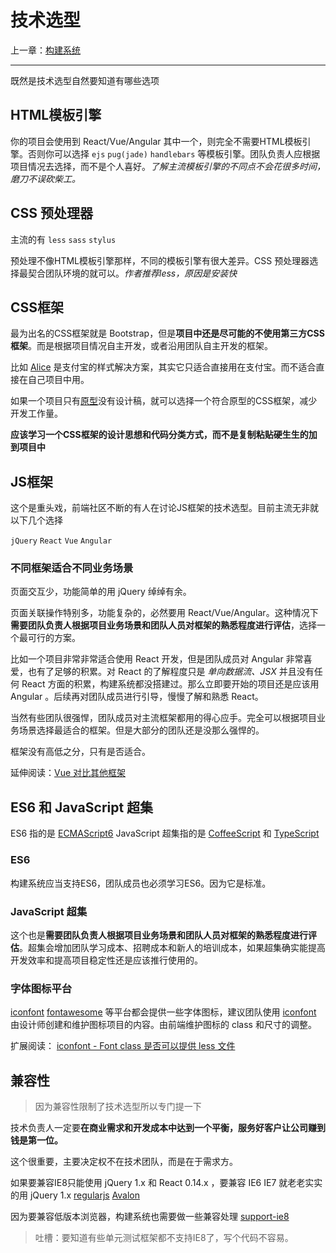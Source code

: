 # 技术选型

上一章：[构建系统](./build.md)

---

既然是技术选型自然要知道有哪些选项

## HTML模板引擎

你的项目会使用到 React/Vue/Angular 其中一个，则完全不需要HTML模板引擎。否则你可以选择 `ejs` `pug(jade)` `handlebars` 等模板引擎。团队负责人应根据项目情况去选择，而不是个人喜好。*了解主流模板引擎的不同点不会花很多时间，磨刀不误砍柴工。*


## CSS 预处理器

主流的有 `less` `sass` `stylus`

预处理不像HTML模板引擎那样，不同的模板引擎有很大差异。CSS 预处理器选择最契合团队环境的就可以。*作者推荐less，原因是安装快*

## CSS框架

最为出名的CSS框架就是 Bootstrap，但是**项目中还是尽可能的不使用第三方CSS框架**。而是根据项目情况自主开发，或者沿用团队自主开发的框架。

比如 [Alice](http://aliceui.github.io/) 是支付宝的样式解决方案，其实它只适合直接用在支付宝。而不适合直接在自己项目中用。

如果一个项目只有[原型](http://www.woshipm.com/pd/144880.html)没有设计稿，就可以选择一个符合原型的CSS框架，减少开发工作量。

**应该学习一个CSS框架的设计思想和代码分类方式，而不是复制粘贴硬生生的加到项目中**

## JS框架

这个是重头戏，前端社区不断的有人在讨论JS框架的技术选型。目前主流无非就以下几个选择

`jQuery` `React` `Vue` `Angular`

### 不同框架适合不同业务场景

页面交互少，功能简单的用 jQuery 绰绰有余。

页面关联操作特别多，功能复杂的，必然要用 React/Vue/Angular。这种情况下**需要团队负责人根据项目业务场景和团队人员对框架的熟悉程度进行评估**，选择一个最可行的方案。

比如一个项目非常非常适合使用 React 开发，但是团队成员对 Angular 非常喜爱，也有了足够的积累。对 React 的了解程度只是 *单向数据流、JSX* 并且没有任何 React 方面的积累，构建系统都没搭建过。那么立即要开始的项目还是应该用 Angular 。后续再对团队成员进行引导，慢慢了解和熟悉 React。

当然有些团队很强悍，团队成员对主流框架都用的得心应手。完全可以根据项目业务场景选择最适合的框架。但是大部分的团队还是没那么强悍的。

框架没有高低之分，只有是否适合。


延伸阅读：[Vue 对比其他框架](https://cn.vuejs.org/v2/guide/comparison.html)

## ES6 和 JavaScript 超集

ES6 指的是 [ECMAScript6](http://es6.ruanyifeng.com/) JavaScript 超集指的是 [CoffeeScript](http://coffee-script.org/) 和 [TypeScript](https://www.tslang.cn/)

### ES6

构建系统应当支持ES6，团队成员也必须学习ES6。因为它是标准。

### JavaScript 超集

这个也是**需要团队负责人根据项目业务场景和团队人员对框架的熟悉程度进行评估**。超集会增加团队学习成本、招聘成本和新人的培训成本，如果超集确实能提高开发效率和提高项目稳定性还是应该推行使用的。


### 字体图标平台

[iconfont](http://iconfont.cn/) [fontawesome](http://fontawesome.io/) 等平台都会提供一些字体图标，建议团队使用 [iconfont](http://iconfont.cn/) 由设计师创建和维护图标项目的内容。由前端维护图标的 class 和尺寸的调整。

扩展阅读： [iconfont - Font class 是否可以提供 less 文件](https://github.com/thx/iconfont-plus/issues/390)


## 兼容性

> 因为兼容性限制了技术选型所以专门提一下

技术负责人一定要**在商业需求和开发成本中达到一个平衡，服务好客户让公司赚到钱是第一位。**

这个很重要，主要决定权不在技术团队，而是在于需求方。

如果要兼容IE8只能使用 jQuery 1.x 和 React 0.14.x ，要兼容 IE6 IE7 就老老实实的用 jQuery 1.x  [regularjs](http://regularjs.github.io/guide/zh/index.html)  [Avalon](http://avalonjs.coding.me/home.html)

因为要兼容低版本浏览器，构建系统也需要做一些兼容处理 [support-ie8](https://github.com/onface/support-ie8)

> 吐槽：要知道有些单元测试框架都不支持IE8了，写个代码不容易。
